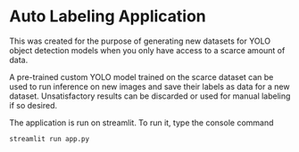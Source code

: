 # Auto Labeling Application

This was created for the purpose of generating new datasets for YOLO object detection models when you only have access to a scarce amount of data.

A pre-trained custom YOLO model trained on the scarce dataset can be used to run inference on new images and save their labels as data for a new dataset. Unsatisfactory results can be discarded or used for manual labeling if so desired.

The application is run on streamlit. To run it, type the console command

```streamlit run app.py```
